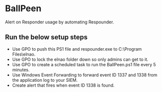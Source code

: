 # BallPeen
Alert on Responder usage by automating Respounder.

## Run the below setup steps
- Use GPO to push this PS1 file and respounder.exe to C:\Program Files\elnao\.  
- Use GPO to lock the elnao folder down so only admins can get to it. 
- Use GPO to create a scheduled task to run the BallPeen.ps1 file every 5 minutes.
- Use Windows Event Forwarding to forward event ID 1337 and 1338 from the application log to your SIEM.
- Create alert that fires when event ID 1338 is found. 
